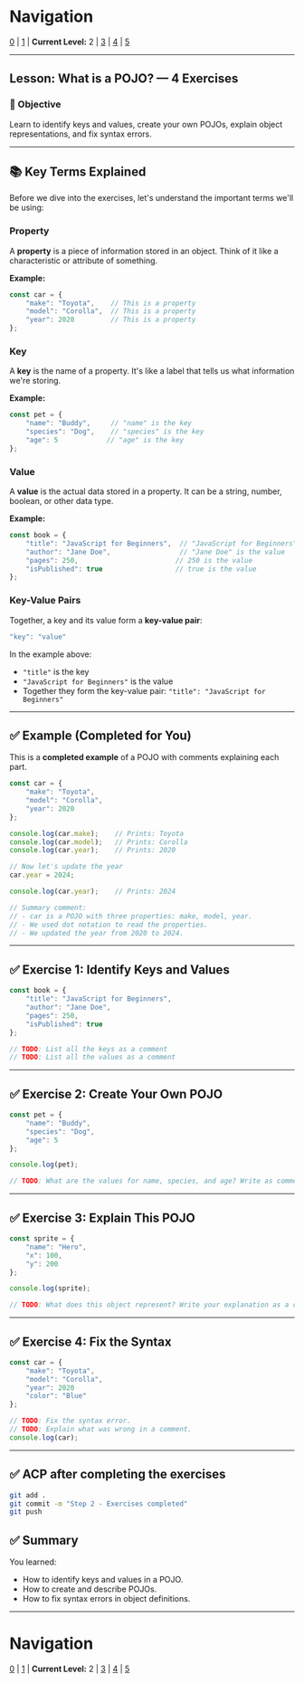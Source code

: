 # Navigation
[0](./lesson-4-pojo-lv0.md) | [1](./lesson-4-pojo-lv1.md) | **Current Level:** 2 | [3](./lesson-4-pojo-lv3.md) | [4](./lesson-4-pojo-lv4.md) | [5](./lesson-4-pojo-lv5.md)

---

## Lesson: What is a POJO? — 4 Exercises

### 🎯 Objective

Learn to identify keys and values, create your own POJOs, explain object representations, and fix syntax errors.

---

## 📚 **Key Terms Explained**

Before we dive into the exercises, let's understand the important terms we'll be using:

### **Property**
A **property** is a piece of information stored in an object. Think of it like a characteristic or attribute of something.

**Example:**
```js
const car = {
    "make": "Toyota",    // This is a property
    "model": "Corolla",  // This is a property
    "year": 2020         // This is a property
};
```

### **Key**
A **key** is the name of a property. It's like a label that tells us what information we're storing.

**Example:**
```js
const pet = {
    "name": "Buddy",     // "name" is the key
    "species": "Dog",    // "species" is the key
    "age": 5            // "age" is the key
};
```

### **Value**
A **value** is the actual data stored in a property. It can be a string, number, boolean, or other data type.

**Example:**
```js
const book = {
    "title": "JavaScript for Beginners",  // "JavaScript for Beginners" is the value
    "author": "Jane Doe",                 // "Jane Doe" is the value
    "pages": 250,                        // 250 is the value
    "isPublished": true                  // true is the value
};
```

### **Key-Value Pairs**
Together, a key and its value form a **key-value pair**:
```js
"key": "value"
```

In the example above:
- `"title"` is the key
- `"JavaScript for Beginners"` is the value
- Together they form the key-value pair: `"title": "JavaScript for Beginners"`

---

## ✅ **Example (Completed for You)**

This is a **completed example** of a POJO with comments explaining each part.

```js
const car = {
    "make": "Toyota",
    "model": "Corolla",
    "year": 2020
};

console.log(car.make);    // Prints: Toyota
console.log(car.model);   // Prints: Corolla
console.log(car.year);    // Prints: 2020

// Now let's update the year
car.year = 2024;

console.log(car.year);    // Prints: 2024

// Summary comment:
// - car is a POJO with three properties: make, model, year.
// - We used dot notation to read the properties.
// - We updated the year from 2020 to 2024.
```

---

## ✅ **Exercise 1: Identify Keys and Values**

```js
const book = {
    "title": "JavaScript for Beginners",
    "author": "Jane Doe",
    "pages": 250,
    "isPublished": true
};

// TODO: List all the keys as a comment
// TODO: List all the values as a comment
```

---

## ✅ **Exercise 2: Create Your Own POJO**

```js
const pet = {
    "name": "Buddy",
    "species": "Dog",
    "age": 5
};

console.log(pet);

// TODO: What are the values for name, species, and age? Write as comments.
```

---

## ✅ **Exercise 3: Explain This POJO**

```js
const sprite = {
    "name": "Hero",
    "x": 100,
    "y": 200
};

console.log(sprite);

// TODO: What does this object represent? Write your explanation as a comment.
```

---

## ✅ **Exercise 4: Fix the Syntax**

```js
const car = {
    "make": "Toyota",
    "model": "Corolla",
    "year": 2020
    "color": "Blue"
};

// TODO: Fix the syntax error.
// TODO: Explain what was wrong in a comment.
console.log(car);
```

---

## ✅ **ACP after completing the exercises**

```bash
git add .
git commit -m "Step 2 - Exercises completed"
git push
```

## ✅ **Summary**

You learned:

* How to identify keys and values in a POJO.
* How to create and describe POJOs.
* How to fix syntax errors in object definitions.

---

# Navigation
[0](./lesson-4-pojo-lv0.md) | [1](./lesson-4-pojo-lv1.md) | **Current Level:** 2 | [3](./lesson-4-pojo-lv3.md) | [4](./lesson-4-pojo-lv4.md) | [5](./lesson-4-pojo-lv5.md)
